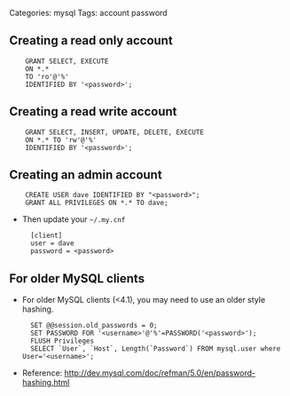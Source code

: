 Categories: mysql
Tags: account
      password


## Creating a read only account

        GRANT SELECT, EXECUTE
        ON *.*
        TO 'ro'@'%'
        IDENTIFIED BY '<password>';

## Creating a read write account

        GRANT SELECT, INSERT, UPDATE, DELETE, EXECUTE 
        ON *.* TO 'rw'@'%'
        IDENTIFIED BY '<password>';

## Creating an admin account


        CREATE USER dave IDENTIFIED BY "<password>";
        GRANT ALL PRIVILEGES ON *.* TO dave;

- Then update your `~/.my.cnf`

        [client]
        user = dave
        password = <password>

## For older MySQL clients

- For older MySQL clients (<4.1), you may need to use an older style hashing.

        SET @@session.old_passwords = 0;
        SET PASSWORD FOR '<username>'@'%'=PASSWORD('<password>');
        FLUSH Privileges 
        SELECT `User`, `Host`, Length(`Password`) FROM mysql.user where User='<username>';

- Reference: http://dev.mysql.com/doc/refman/5.0/en/password-hashing.html